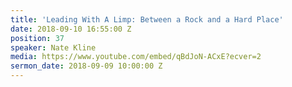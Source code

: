```yaml
---
title: 'Leading With A Limp: Between a Rock and a Hard Place'
date: 2018-09-10 16:55:00 Z
position: 37
speaker: Nate Kline
media: https://www.youtube.com/embed/qBdJoN-ACxE?ecver=2
sermon_date: 2018-09-09 10:00:00 Z
---
```


